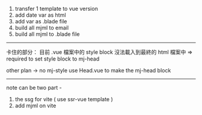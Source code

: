 1. transfer 1 template to vue version
2. add date var as html
3. add var as .blade file
4. build all mjml to email
5. build all mjml to .blade file

----

卡住的部分：
目前 .vue 檔案中的 style block 沒法載入到最終的 html 檔案中 
  => required to set style block to mj-head

other plan -> no mj-style use Head.vue to make the mj-head block 

----

note can be two part - 
  1. the ssg for vite ( use ssr-vue template )
  2. add mjml on vite